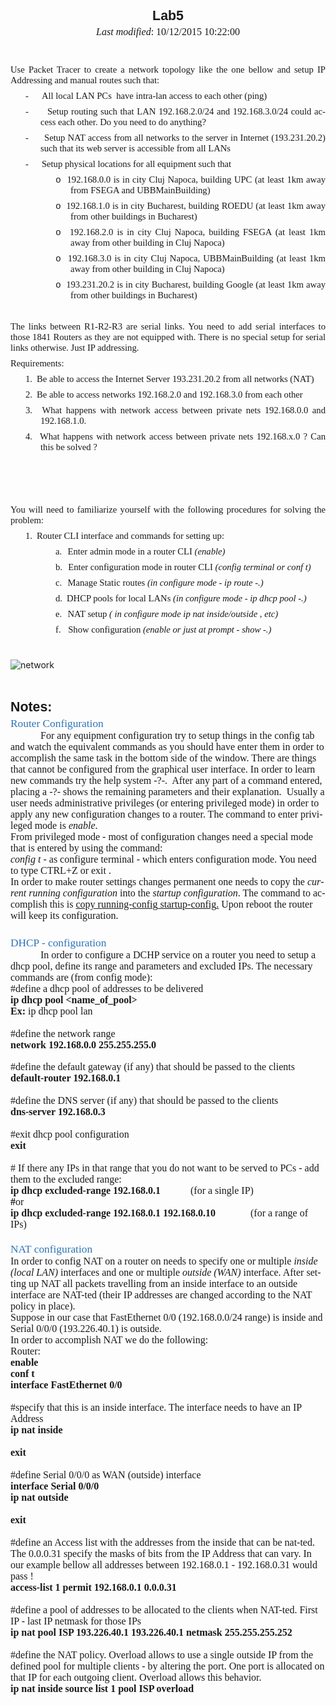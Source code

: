 
<!-- saved from url=(0049)http://www.cs.ubbcluj.ro/~dadi/compnet/labs/lab5/ -->
<html xmlns:v="urn:schemas-microsoft-com:vml" xmlns:o="urn:schemas-microsoft-com:office:office" xmlns:w="urn:schemas-microsoft-com:office:word" xmlns:m="http://schemas.microsoft.com/office/2004/12/omml" xmlns="http://www.w3.org/TR/REC-html40"><head><meta http-equiv="Content-Type" content="text/html; charset=windows-1252">

<meta name="ProgId" content="Word.Document">
<meta name="Generator" content="Microsoft Word 15">
<meta name="Originator" content="Microsoft Word 15">
<link rel="File-List" href="http://www.cs.ubbcluj.ro/~dadi/compnet/labs/lab5/index_files/filelist.xml">
<link rel="Edit-Time-Data" href="http://www.cs.ubbcluj.ro/~dadi/compnet/labs/lab5/index_files/editdata.mso">

<title>Lab3</title>

<link rel="themeData" href="http://www.cs.ubbcluj.ro/~dadi/compnet/labs/lab5/index_files/themedata.thmx">
<link rel="colorSchemeMapping" href="http://www.cs.ubbcluj.ro/~dadi/compnet/labs/lab5/index_files/colorschememapping.xml">

<style>
<!--
 /* Font Definitions */
 @font-face
	{font-family:Wingdings;
	panose-1:5 0 0 0 0 0 0 0 0 0;
	mso-font-charset:2;
	mso-generic-font-family:auto;
	mso-font-pitch:variable;
	mso-font-signature:0 268435456 0 0 -2147483648 0;}
@font-face
	{font-family:"Cambria Math";
	panose-1:2 4 5 3 5 4 6 3 2 4;
	mso-font-charset:1;
	mso-generic-font-family:roman;
	mso-font-format:other;
	mso-font-pitch:variable;
	mso-font-signature:0 0 0 0 0 0;}
@font-face
	{font-family:"Calibri Light";
	panose-1:2 15 3 2 2 2 4 3 2 4;
	mso-font-charset:0;
	mso-generic-font-family:swiss;
	mso-font-pitch:variable;
	mso-font-signature:-1610611985 1073750139 0 0 415 0;}
@font-face
	{font-family:Verdana;
	panose-1:2 11 6 4 3 5 4 4 2 4;
	mso-font-charset:0;
	mso-generic-font-family:swiss;
	mso-font-pitch:variable;
	mso-font-signature:-1593833729 1073750107 16 0 415 0;}
 /* Style Definitions */
 p.MsoNormal, li.MsoNormal, div.MsoNormal
	{mso-style-unhide:no;
	mso-style-qformat:yes;
	mso-style-parent:"";
	margin:0cm;
	margin-bottom:.0001pt;
	mso-pagination:widow-orphan;
	font-size:12.0pt;
	font-family:"Times New Roman","serif";
	mso-fareast-font-family:"Times New Roman";}
h1
	{mso-style-unhide:no;
	mso-style-qformat:yes;
	mso-style-link:"Heading 1 Char";
	mso-style-next:Normal;
	margin-top:12.0pt;
	margin-right:0cm;
	margin-bottom:3.0pt;
	margin-left:0cm;
	mso-pagination:widow-orphan;
	page-break-after:avoid;
	mso-outline-level:1;
	font-size:16.0pt;
	font-family:"Arial","sans-serif";
	mso-fareast-font-family:"Times New Roman";
	mso-fareast-theme-font:minor-fareast;
	mso-font-kerning:16.0pt;}
h2
	{mso-style-qformat:yes;
	mso-style-link:"Heading 2 Char";
	mso-style-next:Normal;
	margin-top:2.0pt;
	margin-right:0cm;
	margin-bottom:0cm;
	margin-left:0cm;
	margin-bottom:.0001pt;
	mso-pagination:widow-orphan lines-together;
	page-break-after:avoid;
	mso-outline-level:2;
	font-size:13.0pt;
	font-family:"Calibri Light","sans-serif";
	mso-ascii-font-family:"Calibri Light";
	mso-ascii-theme-font:major-latin;
	mso-fareast-font-family:"Times New Roman";
	mso-fareast-theme-font:major-fareast;
	mso-hansi-font-family:"Calibri Light";
	mso-hansi-theme-font:major-latin;
	mso-bidi-font-family:"Times New Roman";
	mso-bidi-theme-font:major-bidi;
	color:#2E74B5;
	mso-themecolor:accent1;
	mso-themeshade:191;
	font-weight:normal;}
p.MsoTitle, li.MsoTitle, div.MsoTitle
	{mso-style-unhide:no;
	mso-style-qformat:yes;
	mso-style-link:"Title Char";
	margin-top:12.0pt;
	margin-right:0cm;
	margin-bottom:3.0pt;
	margin-left:0cm;
	text-align:center;
	mso-pagination:widow-orphan;
	mso-outline-level:1;
	font-size:16.0pt;
	font-family:"Arial","sans-serif";
	mso-fareast-font-family:"Times New Roman";
	mso-font-kerning:14.0pt;
	font-weight:bold;}
p.MsoNoteHeading, li.MsoNoteHeading, div.MsoNoteHeading
	{mso-style-noshow:yes;
	mso-style-link:"Note Heading Char";
	mso-style-next:Normal;
	margin:0cm;
	margin-bottom:.0001pt;
	mso-pagination:widow-orphan;
	font-size:12.0pt;
	font-family:"Times New Roman","serif";
	mso-fareast-font-family:"Times New Roman";}
a:link, span.MsoHyperlink
	{mso-style-noshow:yes;
	color:blue;
	text-decoration:underline;
	text-underline:single;}
a:visited, span.MsoHyperlinkFollowed
	{mso-style-noshow:yes;
	color:purple;
	text-decoration:underline;
	text-underline:single;}
p.MsoListParagraph, li.MsoListParagraph, div.MsoListParagraph
	{mso-style-priority:34;
	mso-style-unhide:no;
	mso-style-qformat:yes;
	margin-top:0cm;
	margin-right:0cm;
	margin-bottom:0cm;
	margin-left:36.0pt;
	margin-bottom:.0001pt;
	mso-add-space:auto;
	mso-pagination:widow-orphan;
	font-size:12.0pt;
	font-family:"Times New Roman","serif";
	mso-fareast-font-family:"Times New Roman";}
p.MsoListParagraphCxSpFirst, li.MsoListParagraphCxSpFirst, div.MsoListParagraphCxSpFirst
	{mso-style-priority:34;
	mso-style-unhide:no;
	mso-style-qformat:yes;
	mso-style-type:export-only;
	margin-top:0cm;
	margin-right:0cm;
	margin-bottom:0cm;
	margin-left:36.0pt;
	margin-bottom:.0001pt;
	mso-add-space:auto;
	mso-pagination:widow-orphan;
	font-size:12.0pt;
	font-family:"Times New Roman","serif";
	mso-fareast-font-family:"Times New Roman";}
p.MsoListParagraphCxSpMiddle, li.MsoListParagraphCxSpMiddle, div.MsoListParagraphCxSpMiddle
	{mso-style-priority:34;
	mso-style-unhide:no;
	mso-style-qformat:yes;
	mso-style-type:export-only;
	margin-top:0cm;
	margin-right:0cm;
	margin-bottom:0cm;
	margin-left:36.0pt;
	margin-bottom:.0001pt;
	mso-add-space:auto;
	mso-pagination:widow-orphan;
	font-size:12.0pt;
	font-family:"Times New Roman","serif";
	mso-fareast-font-family:"Times New Roman";}
p.MsoListParagraphCxSpLast, li.MsoListParagraphCxSpLast, div.MsoListParagraphCxSpLast
	{mso-style-priority:34;
	mso-style-unhide:no;
	mso-style-qformat:yes;
	mso-style-type:export-only;
	margin-top:0cm;
	margin-right:0cm;
	margin-bottom:0cm;
	margin-left:36.0pt;
	margin-bottom:.0001pt;
	mso-add-space:auto;
	mso-pagination:widow-orphan;
	font-size:12.0pt;
	font-family:"Times New Roman","serif";
	mso-fareast-font-family:"Times New Roman";}
span.Heading1Char
	{mso-style-name:"Heading 1 Char";
	mso-style-unhide:no;
	mso-style-locked:yes;
	mso-style-link:"Heading 1";
	mso-ansi-font-size:16.0pt;
	mso-bidi-font-size:16.0pt;
	font-family:"Calibri Light","sans-serif";
	mso-ascii-font-family:"Calibri Light";
	mso-ascii-theme-font:major-latin;
	mso-fareast-font-family:"Times New Roman";
	mso-fareast-theme-font:major-fareast;
	mso-hansi-font-family:"Calibri Light";
	mso-hansi-theme-font:major-latin;
	mso-bidi-font-family:"Times New Roman";
	mso-bidi-theme-font:major-bidi;
	color:#2E74B5;
	mso-themecolor:accent1;
	mso-themeshade:191;}
span.Heading2Char
	{mso-style-name:"Heading 2 Char";
	mso-style-unhide:no;
	mso-style-locked:yes;
	mso-style-link:"Heading 2";
	mso-ansi-font-size:13.0pt;
	mso-bidi-font-size:13.0pt;
	font-family:"Calibri Light","sans-serif";
	mso-ascii-font-family:"Calibri Light";
	mso-ascii-theme-font:major-latin;
	mso-fareast-font-family:"Times New Roman";
	mso-fareast-theme-font:major-fareast;
	mso-hansi-font-family:"Calibri Light";
	mso-hansi-theme-font:major-latin;
	mso-bidi-font-family:"Times New Roman";
	mso-bidi-theme-font:major-bidi;
	color:#2E74B5;
	mso-themecolor:accent1;
	mso-themeshade:191;}
span.TitleChar
	{mso-style-name:"Title Char";
	mso-style-unhide:no;
	mso-style-locked:yes;
	mso-style-link:Title;
	mso-ansi-font-size:28.0pt;
	mso-bidi-font-size:28.0pt;
	font-family:"Calibri Light","sans-serif";
	mso-ascii-font-family:"Calibri Light";
	mso-ascii-theme-font:major-latin;
	mso-fareast-font-family:"Times New Roman";
	mso-fareast-theme-font:major-fareast;
	mso-hansi-font-family:"Calibri Light";
	mso-hansi-theme-font:major-latin;
	mso-bidi-font-family:"Times New Roman";
	mso-bidi-theme-font:major-bidi;
	letter-spacing:-.5pt;
	mso-font-kerning:14.0pt;}
span.NoteHeadingChar
	{mso-style-name:"Note Heading Char";
	mso-style-noshow:yes;
	mso-style-unhide:no;
	mso-style-locked:yes;
	mso-style-link:"Note Heading";
	mso-ansi-font-size:12.0pt;
	mso-bidi-font-size:12.0pt;}
span.SpellE
	{mso-style-name:"";
	mso-spl-e:yes;}
span.GramE
	{mso-style-name:"";
	mso-gram-e:yes;}
.MsoChpDefault
	{mso-style-type:export-only;
	mso-default-props:yes;
	font-size:10.0pt;
	mso-ansi-font-size:10.0pt;
	mso-bidi-font-size:10.0pt;}
@page WordSection1
	{size:612.0pt 792.0pt;
	margin:72.0pt 90.0pt 72.0pt 90.0pt;
	mso-header-margin:36.0pt;
	mso-footer-margin:36.0pt;
	mso-paper-source:0;}
div.WordSection1
	{page:WordSection1;}
 /* List Definitions */
 @list l0
	{mso-list-id:-120;
	mso-list-type:simple;
	mso-list-template-ids:-1274002708;}
@list l0:level1
	{mso-level-tab-stop:18.0pt;
	mso-level-number-position:left;
	margin-left:18.0pt;
	text-indent:-18.0pt;}
@list l1
	{mso-list-id:-119;
	mso-list-type:simple;
	mso-list-template-ids:-136701474;}
@list l1:level1
	{mso-level-number-format:bullet;
	mso-level-text:\F0B7;
	mso-level-tab-stop:18.0pt;
	mso-level-number-position:left;
	margin-left:18.0pt;
	text-indent:-18.0pt;
	font-family:Symbol;}
@list l2
	{mso-list-id:230503581;
	mso-list-type:hybrid;
	mso-list-template-ids:739918804 67698703 67698713 67698715 67698703 67698713 67698715 67698703 67698713 67698715;}
@list l2:level1
	{mso-level-tab-stop:none;
	mso-level-number-position:left;
	text-indent:-18.0pt;}
@list l2:level2
	{mso-level-number-format:alpha-lower;
	mso-level-tab-stop:none;
	mso-level-number-position:left;
	text-indent:-18.0pt;}
@list l2:level3
	{mso-level-number-format:roman-lower;
	mso-level-tab-stop:none;
	mso-level-number-position:right;
	text-indent:-9.0pt;}
@list l2:level4
	{mso-level-tab-stop:none;
	mso-level-number-position:left;
	text-indent:-18.0pt;}
@list l2:level5
	{mso-level-number-format:alpha-lower;
	mso-level-tab-stop:none;
	mso-level-number-position:left;
	text-indent:-18.0pt;}
@list l2:level6
	{mso-level-number-format:roman-lower;
	mso-level-tab-stop:none;
	mso-level-number-position:right;
	text-indent:-9.0pt;}
@list l2:level7
	{mso-level-tab-stop:none;
	mso-level-number-position:left;
	text-indent:-18.0pt;}
@list l2:level8
	{mso-level-number-format:alpha-lower;
	mso-level-tab-stop:none;
	mso-level-number-position:left;
	text-indent:-18.0pt;}
@list l2:level9
	{mso-level-number-format:roman-lower;
	mso-level-tab-stop:none;
	mso-level-number-position:right;
	text-indent:-9.0pt;}
@list l3
	{mso-list-id:578443358;
	mso-list-type:hybrid;
	mso-list-template-ids:-1513059126 67698689 67698691 67698693 67698689 67698691 67698693 67698689 67698691 67698693;}
@list l3:level1
	{mso-level-number-format:bullet;
	mso-level-text:\F0B7;
	mso-level-tab-stop:none;
	mso-level-number-position:left;
	text-indent:-18.0pt;
	font-family:Symbol;}
@list l3:level2
	{mso-level-number-format:bullet;
	mso-level-text:o;
	mso-level-tab-stop:none;
	mso-level-number-position:left;
	text-indent:-18.0pt;
	font-family:"Courier New";}
@list l3:level3
	{mso-level-number-format:bullet;
	mso-level-text:\F0A7;
	mso-level-tab-stop:none;
	mso-level-number-position:left;
	text-indent:-18.0pt;
	font-family:Wingdings;}
@list l3:level4
	{mso-level-number-format:bullet;
	mso-level-text:\F0B7;
	mso-level-tab-stop:none;
	mso-level-number-position:left;
	text-indent:-18.0pt;
	font-family:Symbol;}
@list l3:level5
	{mso-level-number-format:bullet;
	mso-level-text:o;
	mso-level-tab-stop:none;
	mso-level-number-position:left;
	text-indent:-18.0pt;
	font-family:"Courier New";}
@list l3:level6
	{mso-level-number-format:bullet;
	mso-level-text:\F0A7;
	mso-level-tab-stop:none;
	mso-level-number-position:left;
	text-indent:-18.0pt;
	font-family:Wingdings;}
@list l3:level7
	{mso-level-number-format:bullet;
	mso-level-text:\F0B7;
	mso-level-tab-stop:none;
	mso-level-number-position:left;
	text-indent:-18.0pt;
	font-family:Symbol;}
@list l3:level8
	{mso-level-number-format:bullet;
	mso-level-text:o;
	mso-level-tab-stop:none;
	mso-level-number-position:left;
	text-indent:-18.0pt;
	font-family:"Courier New";}
@list l3:level9
	{mso-level-number-format:bullet;
	mso-level-text:\F0A7;
	mso-level-tab-stop:none;
	mso-level-number-position:left;
	text-indent:-18.0pt;
	font-family:Wingdings;}
@list l4
	{mso-list-id:1508132593;
	mso-list-type:hybrid;
	mso-list-template-ids:-2064323792 67698703 67698713 67698715 67698703 67698713 67698715 67698703 67698713 67698715;}
@list l4:level1
	{mso-level-tab-stop:none;
	mso-level-number-position:left;
	text-indent:-18.0pt;}
@list l4:level2
	{mso-level-number-format:alpha-lower;
	mso-level-tab-stop:none;
	mso-level-number-position:left;
	text-indent:-18.0pt;}
@list l4:level3
	{mso-level-number-format:roman-lower;
	mso-level-tab-stop:none;
	mso-level-number-position:right;
	text-indent:-9.0pt;}
@list l4:level4
	{mso-level-tab-stop:none;
	mso-level-number-position:left;
	text-indent:-18.0pt;}
@list l4:level5
	{mso-level-number-format:alpha-lower;
	mso-level-tab-stop:none;
	mso-level-number-position:left;
	text-indent:-18.0pt;}
@list l4:level6
	{mso-level-number-format:roman-lower;
	mso-level-tab-stop:none;
	mso-level-number-position:right;
	text-indent:-9.0pt;}
@list l4:level7
	{mso-level-tab-stop:none;
	mso-level-number-position:left;
	text-indent:-18.0pt;}
@list l4:level8
	{mso-level-number-format:alpha-lower;
	mso-level-tab-stop:none;
	mso-level-number-position:left;
	text-indent:-18.0pt;}
@list l4:level9
	{mso-level-number-format:roman-lower;
	mso-level-tab-stop:none;
	mso-level-number-position:right;
	text-indent:-9.0pt;}
ol
	{margin-bottom:0cm;}
ul
	{margin-bottom:0cm;}
-->
</style>
<!--[if gte mso 10]>
<style>
 /* Style Definitions */
 table.MsoNormalTable
	{mso-style-name:"Table Normal";
	mso-tstyle-rowband-size:0;
	mso-tstyle-colband-size:0;
	mso-style-noshow:yes;
	mso-style-priority:99;
	mso-style-parent:"";
	mso-padding-alt:0cm 5.4pt 0cm 5.4pt;
	mso-para-margin:0cm;
	mso-para-margin-bottom:.0001pt;
	mso-pagination:widow-orphan;
	font-size:10.0pt;
	font-family:"Times New Roman","serif";}
</style>
<![endif]--><!--[if gte mso 9]><xml>
 <o:shapedefaults v:ext="edit" spidmax="1026"/>
</xml><![endif]--><!--[if gte mso 9]><xml>
 <o:shapelayout v:ext="edit">
  <o:idmap v:ext="edit" data="1"/>
 </o:shapelayout></xml><![endif]-->
</head>

<body lang="EN-US" link="blue" vlink="purple" style="tab-interval:36.0pt">

<div class="WordSection1">

<p class="MsoTitle">Lab5</p>

<p class="MsoNormal" align="center" style="text-align:center"><i>Last modified</i>:
<span style="mso-field-code:&quot;SAVEDATE  \\* MERGEFORMAT&quot;"><span style="mso-no-proof:yes">10/12/2015 10:22:00</span></span></p>

<p class="MsoNormal"><o:p>&nbsp;</o:p></p>

<p class="MsoNormal" style="margin-bottom:6.0pt"><span style="font-size:11.0pt;
font-family:&quot;Verdana&quot;,&quot;sans-serif&quot;"><o:p>&nbsp;</o:p></span></p>

<p class="MsoNormal" style="margin-bottom:6.0pt;text-align:justify"><span style="font-size:11.0pt;font-family:&quot;Verdana&quot;,&quot;sans-serif&quot;">Use Packet Tracer
to create a network topology like the one bellow and setup IP Addressing and
manual routes such that:<o:p></o:p></span></p>

<p class="MsoListParagraphCxSpFirst" style="margin-bottom:6.0pt;mso-add-space:
auto;text-align:justify;text-indent:-18.0pt;mso-list:l3 level1 lfo2"><!--[if !supportLists]--><span style="font-size:11.0pt;font-family:Symbol;mso-fareast-font-family:Symbol;
mso-bidi-font-family:Symbol"><span style="mso-list:Ignore">-<span style="font:7.0pt &quot;Times New Roman&quot;">&nbsp;&nbsp;&nbsp;&nbsp;&nbsp;&nbsp;&nbsp;&nbsp;
</span></span></span><!--[endif]--><span style="font-size:11.0pt;font-family:&quot;Verdana&quot;,&quot;sans-serif&quot;">All
local LAN PCs<span style="mso-spacerun:yes">&nbsp; </span>have intra-<span class="SpellE">lan</span> access to each other (ping)<o:p></o:p></span></p>

<p class="MsoListParagraphCxSpMiddle" style="margin-bottom:6.0pt;mso-add-space:
auto;text-align:justify;text-indent:-18.0pt;mso-list:l3 level1 lfo2"><!--[if !supportLists]--><span style="font-size:11.0pt;font-family:Symbol;mso-fareast-font-family:Symbol;
mso-bidi-font-family:Symbol"><span style="mso-list:Ignore">-<span style="font:7.0pt &quot;Times New Roman&quot;">&nbsp;&nbsp;&nbsp;&nbsp;&nbsp;&nbsp;&nbsp;&nbsp;
</span></span></span><!--[endif]--><span style="font-size:11.0pt;font-family:&quot;Verdana&quot;,&quot;sans-serif&quot;">Setup
routing such that LAN 192.168.2.0/24 and 192.168.3.0/24 could access each
other. Do you need to do anything?<o:p></o:p></span></p>

<p class="MsoListParagraphCxSpMiddle" style="margin-bottom:6.0pt;mso-add-space:
auto;text-align:justify;text-indent:-18.0pt;mso-list:l3 level1 lfo2"><!--[if !supportLists]--><span style="font-size:11.0pt;font-family:Symbol;mso-fareast-font-family:Symbol;
mso-bidi-font-family:Symbol"><span style="mso-list:Ignore">-<span style="font:7.0pt &quot;Times New Roman&quot;">&nbsp;&nbsp;&nbsp;&nbsp;&nbsp;&nbsp;&nbsp;&nbsp;
</span></span></span><!--[endif]--><span style="font-size:11.0pt;font-family:&quot;Verdana&quot;,&quot;sans-serif&quot;">Setup
NAT access from all networks to the server in Internet (193.231.20.2) such that
its web server is accessible from all LANs<o:p></o:p></span></p>

<p class="MsoListParagraphCxSpMiddle" style="margin-bottom:6.0pt;mso-add-space:
auto;text-align:justify;text-indent:-18.0pt;mso-list:l3 level1 lfo2"><!--[if !supportLists]--><span style="font-size:11.0pt;font-family:Symbol;mso-fareast-font-family:Symbol;
mso-bidi-font-family:Symbol"><span style="mso-list:Ignore">-<span style="font:7.0pt &quot;Times New Roman&quot;">&nbsp;&nbsp;&nbsp;&nbsp;&nbsp;&nbsp;&nbsp;&nbsp;
</span></span></span><!--[endif]--><span style="font-size:11.0pt;font-family:&quot;Verdana&quot;,&quot;sans-serif&quot;">Setup
physical locations for all equipment such that <o:p></o:p></span></p>

<p class="MsoListParagraphCxSpMiddle" style="margin-top:0cm;margin-right:0cm;
margin-bottom:6.0pt;margin-left:72.0pt;mso-add-space:auto;text-align:justify;
text-indent:-18.0pt;mso-list:l3 level2 lfo2"><!--[if !supportLists]--><span style="font-size:11.0pt;font-family:&quot;Courier New&quot;;mso-fareast-font-family:&quot;Courier New&quot;"><span style="mso-list:Ignore">o<span style="font:7.0pt &quot;Times New Roman&quot;">&nbsp;&nbsp;
</span></span></span><!--[endif]--><span style="font-size:11.0pt;font-family:&quot;Verdana&quot;,&quot;sans-serif&quot;">192.168.0.0
is in city <span class="SpellE">Cluj</span> <span class="SpellE">Napoca</span>,
building UPC (at least 1km away from FSEGA and <span class="SpellE">UBBMainBuilding</span>)<o:p></o:p></span></p>

<p class="MsoListParagraphCxSpMiddle" style="margin-top:0cm;margin-right:0cm;
margin-bottom:6.0pt;margin-left:72.0pt;mso-add-space:auto;text-align:justify;
text-indent:-18.0pt;mso-list:l3 level2 lfo2"><!--[if !supportLists]--><span style="font-size:11.0pt;font-family:&quot;Courier New&quot;;mso-fareast-font-family:&quot;Courier New&quot;"><span style="mso-list:Ignore">o<span style="font:7.0pt &quot;Times New Roman&quot;">&nbsp;&nbsp;
</span></span></span><!--[endif]--><span style="font-size:11.0pt;font-family:&quot;Verdana&quot;,&quot;sans-serif&quot;">192.168.1.0
is in city Bucharest, building ROEDU (at least 1km away from other buildings in
Bucharest)<o:p></o:p></span></p>

<p class="MsoListParagraphCxSpMiddle" style="margin-top:0cm;margin-right:0cm;
margin-bottom:6.0pt;margin-left:72.0pt;mso-add-space:auto;text-align:justify;
text-indent:-18.0pt;mso-list:l3 level2 lfo2"><!--[if !supportLists]--><span style="font-size:11.0pt;font-family:&quot;Courier New&quot;;mso-fareast-font-family:&quot;Courier New&quot;"><span style="mso-list:Ignore">o<span style="font:7.0pt &quot;Times New Roman&quot;">&nbsp;&nbsp;
</span></span></span><!--[endif]--><span style="font-size:11.0pt;font-family:&quot;Verdana&quot;,&quot;sans-serif&quot;">192.168.2.0
is in city <span class="SpellE">Cluj</span> <span class="SpellE">Napoca</span>,
building FSEGA (at least 1km away from other building in <span class="SpellE">Cluj</span>
<span class="SpellE">Napoca</span>)<o:p></o:p></span></p>

<p class="MsoListParagraphCxSpMiddle" style="margin-top:0cm;margin-right:0cm;
margin-bottom:6.0pt;margin-left:72.0pt;mso-add-space:auto;text-align:justify;
text-indent:-18.0pt;mso-list:l3 level2 lfo2"><!--[if !supportLists]--><span style="font-size:11.0pt;font-family:&quot;Courier New&quot;;mso-fareast-font-family:&quot;Courier New&quot;"><span style="mso-list:Ignore">o<span style="font:7.0pt &quot;Times New Roman&quot;">&nbsp;&nbsp;
</span></span></span><!--[endif]--><span style="font-size:11.0pt;font-family:&quot;Verdana&quot;,&quot;sans-serif&quot;">192.168.3.0
is in city <span class="SpellE">Cluj</span> <span class="SpellE">Napoca</span>, <span class="SpellE">UBBMainBuilding</span> (at least 1km away from other building in <span class="SpellE">Cluj</span> <span class="SpellE">Napoca</span>)<o:p></o:p></span></p>

<p class="MsoListParagraphCxSpLast" style="margin-top:0cm;margin-right:0cm;
margin-bottom:6.0pt;margin-left:72.0pt;mso-add-space:auto;text-align:justify;
text-indent:-18.0pt;mso-list:l3 level2 lfo2"><!--[if !supportLists]--><span style="font-size:11.0pt;font-family:&quot;Courier New&quot;;mso-fareast-font-family:&quot;Courier New&quot;"><span style="mso-list:Ignore">o<span style="font:7.0pt &quot;Times New Roman&quot;">&nbsp;&nbsp;
</span></span></span><!--[endif]--><span style="font-size:11.0pt;font-family:&quot;Verdana&quot;,&quot;sans-serif&quot;">193.231.20.2
is in city Bucharest, building Google (at least 1km away from other buildings
in Bucharest)<o:p></o:p></span></p>

<p class="MsoNormal" style="margin-bottom:6.0pt;text-align:justify"><span style="font-size:11.0pt;font-family:&quot;Verdana&quot;,&quot;sans-serif&quot;"><o:p>&nbsp;</o:p></span></p>

<p class="MsoNormal" style="margin-bottom:6.0pt;text-align:justify"><span style="font-size:11.0pt;font-family:&quot;Verdana&quot;,&quot;sans-serif&quot;">The links between
R1-R2-R3 are serial links. You need to add serial interfaces to those 1841
Routers as they are not equipped with. There is no special setup for serial
links otherwise. Just IP addressing.<o:p></o:p></span></p>

<p class="MsoNormal" style="margin-bottom:6.0pt;text-align:justify"><span style="font-size:11.0pt;font-family:&quot;Verdana&quot;,&quot;sans-serif&quot;">Requirements:<o:p></o:p></span></p>

<p class="MsoListParagraphCxSpFirst" style="margin-bottom:6.0pt;mso-add-space:
auto;text-align:justify;text-indent:-18.0pt;mso-list:l2 level1 lfo4"><!--[if !supportLists]--><span style="font-size:11.0pt;font-family:&quot;Verdana&quot;,&quot;sans-serif&quot;;mso-fareast-font-family:
Verdana;mso-bidi-font-family:Verdana"><span style="mso-list:Ignore">1.<span style="font:7.0pt &quot;Times New Roman&quot;">&nbsp;&nbsp; </span></span></span><!--[endif]--><span style="font-size:11.0pt;font-family:&quot;Verdana&quot;,&quot;sans-serif&quot;">Be able to access
the Internet Server 193.231.20.2 from all networks (NAT)<o:p></o:p></span></p>

<p class="MsoListParagraphCxSpMiddle" style="margin-bottom:6.0pt;mso-add-space:
auto;text-align:justify;text-indent:-18.0pt;mso-list:l2 level1 lfo4"><!--[if !supportLists]--><span style="font-size:11.0pt;font-family:&quot;Verdana&quot;,&quot;sans-serif&quot;;mso-fareast-font-family:
Verdana;mso-bidi-font-family:Verdana"><span style="mso-list:Ignore">2.<span style="font:7.0pt &quot;Times New Roman&quot;">&nbsp;&nbsp; </span></span></span><!--[endif]--><span style="font-size:11.0pt;font-family:&quot;Verdana&quot;,&quot;sans-serif&quot;">Be able to access
networks 192.168.2.0 and 192.168.3.0 from each other<o:p></o:p></span></p>

<p class="MsoListParagraphCxSpMiddle" style="margin-bottom:6.0pt;mso-add-space:
auto;text-align:justify;text-indent:-18.0pt;mso-list:l2 level1 lfo4"><!--[if !supportLists]--><span style="font-size:11.0pt;font-family:&quot;Verdana&quot;,&quot;sans-serif&quot;;mso-fareast-font-family:
Verdana;mso-bidi-font-family:Verdana"><span style="mso-list:Ignore">3.<span style="font:7.0pt &quot;Times New Roman&quot;">&nbsp;&nbsp; </span></span></span><!--[endif]--><span style="font-size:11.0pt;font-family:&quot;Verdana&quot;,&quot;sans-serif&quot;">What happens with
network access between private nets 192.168.0.0 and <span class="GramE">192.168.1.0.</span>
<o:p></o:p></span></p>

<p class="MsoListParagraphCxSpLast" style="margin-bottom:6.0pt;mso-add-space:
auto;text-align:justify;text-indent:-18.0pt;mso-list:l2 level1 lfo4"><!--[if !supportLists]--><span style="font-size:11.0pt;font-family:&quot;Verdana&quot;,&quot;sans-serif&quot;;mso-fareast-font-family:
Verdana;mso-bidi-font-family:Verdana"><span style="mso-list:Ignore">4.<span style="font:7.0pt &quot;Times New Roman&quot;">&nbsp;&nbsp; </span></span></span><!--[endif]--><span style="font-size:11.0pt;font-family:&quot;Verdana&quot;,&quot;sans-serif&quot;">What happens with
network access between private nets <span class="GramE">192.168.x.0 ?</span> Can
this be <span class="GramE">solved ?</span><o:p></o:p></span></p>

<p class="MsoNormal" style="margin-bottom:6.0pt;text-align:justify"><span style="font-size:11.0pt;font-family:&quot;Verdana&quot;,&quot;sans-serif&quot;"><o:p>&nbsp;</o:p></span></p>

<p class="MsoNormal" style="margin-bottom:6.0pt;text-align:justify"><span style="font-size:11.0pt;font-family:&quot;Verdana&quot;,&quot;sans-serif&quot;"><o:p>&nbsp;</o:p></span></p>

<p class="MsoListParagraphCxSpFirst" style="margin-top:0cm;margin-right:0cm;
margin-bottom:6.0pt;margin-left:0cm;mso-add-space:auto;text-align:justify"><span style="font-size:11.0pt;font-family:&quot;Verdana&quot;,&quot;sans-serif&quot;"><o:p>&nbsp;</o:p></span></p>

<p class="MsoListParagraphCxSpMiddle" style="margin-top:0cm;margin-right:0cm;
margin-bottom:6.0pt;margin-left:0cm;mso-add-space:auto;text-align:justify"><span style="font-size:11.0pt;font-family:&quot;Verdana&quot;,&quot;sans-serif&quot;">You will need to
familiarize yourself with the following procedures for solving the problem:<o:p></o:p></span></p>

<p class="MsoListParagraphCxSpMiddle" style="margin-bottom:6.0pt;mso-add-space:
auto;text-align:justify;text-indent:-18.0pt;mso-list:l4 level1 lfo6"><!--[if !supportLists]--><span style="font-size:11.0pt;font-family:&quot;Verdana&quot;,&quot;sans-serif&quot;;mso-fareast-font-family:
Verdana;mso-bidi-font-family:Verdana"><span style="mso-list:Ignore">1.<span style="font:7.0pt &quot;Times New Roman&quot;">&nbsp;&nbsp; </span></span></span><!--[endif]--><span style="font-size:11.0pt;font-family:&quot;Verdana&quot;,&quot;sans-serif&quot;">Router CLI
interface and commands for setting up:<o:p></o:p></span></p>

<p class="MsoListParagraphCxSpMiddle" style="margin-top:0cm;margin-right:0cm;
margin-bottom:6.0pt;margin-left:72.0pt;mso-add-space:auto;text-align:justify;
text-indent:-18.0pt;mso-list:l4 level2 lfo6"><!--[if !supportLists]--><span style="font-size:11.0pt;font-family:&quot;Verdana&quot;,&quot;sans-serif&quot;;mso-fareast-font-family:
Verdana;mso-bidi-font-family:Verdana"><span style="mso-list:Ignore">a.<span style="font:7.0pt &quot;Times New Roman&quot;">&nbsp;&nbsp;&nbsp; </span></span></span><!--[endif]--><span style="font-size:11.0pt;font-family:&quot;Verdana&quot;,&quot;sans-serif&quot;">Enter admin mode in
a router CLI <i style="mso-bidi-font-style:normal">(enable)</i><o:p></o:p></span></p>

<p class="MsoListParagraphCxSpMiddle" style="margin-top:0cm;margin-right:0cm;
margin-bottom:6.0pt;margin-left:72.0pt;mso-add-space:auto;text-align:justify;
text-indent:-18.0pt;mso-list:l4 level2 lfo6"><!--[if !supportLists]--><span style="font-size:11.0pt;font-family:&quot;Verdana&quot;,&quot;sans-serif&quot;;mso-fareast-font-family:
Verdana;mso-bidi-font-family:Verdana"><span style="mso-list:Ignore">b.<span style="font:7.0pt &quot;Times New Roman&quot;">&nbsp;&nbsp;&nbsp; </span></span></span><!--[endif]--><span style="font-size:11.0pt;font-family:&quot;Verdana&quot;,&quot;sans-serif&quot;">Enter configuration
mode in router CLI <i style="mso-bidi-font-style:normal">(<span class="SpellE">config</span>
terminal or <span class="SpellE">conf</span> t)</i><o:p></o:p></span></p>

<p class="MsoListParagraphCxSpMiddle" style="margin-top:0cm;margin-right:0cm;
margin-bottom:6.0pt;margin-left:72.0pt;mso-add-space:auto;text-align:justify;
text-indent:-18.0pt;mso-list:l4 level2 lfo6"><!--[if !supportLists]--><span style="font-size:11.0pt;font-family:&quot;Verdana&quot;,&quot;sans-serif&quot;;mso-fareast-font-family:
Verdana;mso-bidi-font-family:Verdana"><span style="mso-list:Ignore">c.<span style="font:7.0pt &quot;Times New Roman&quot;">&nbsp;&nbsp;&nbsp; </span></span></span><!--[endif]--><span style="font-size:11.0pt;font-family:&quot;Verdana&quot;,&quot;sans-serif&quot;">Manage Static
routes <i style="mso-bidi-font-style:normal">(in configure mode - <span class="SpellE">ip</span> route -.)</i><o:p></o:p></span></p>

<p class="MsoListParagraphCxSpMiddle" style="margin-top:0cm;margin-right:0cm;
margin-bottom:6.0pt;margin-left:72.0pt;mso-add-space:auto;text-align:justify;
text-indent:-18.0pt;mso-list:l4 level2 lfo6"><!--[if !supportLists]--><span style="font-size:11.0pt;font-family:&quot;Verdana&quot;,&quot;sans-serif&quot;;mso-fareast-font-family:
Verdana;mso-bidi-font-family:Verdana"><span style="mso-list:Ignore">d.<span style="font:7.0pt &quot;Times New Roman&quot;">&nbsp;&nbsp; </span></span></span><!--[endif]--><span style="font-size:11.0pt;font-family:&quot;Verdana&quot;,&quot;sans-serif&quot;">DHCP pools for
local LANs <i style="mso-bidi-font-style:normal">(in configure mode - <span class="SpellE">ip</span> <span class="SpellE">dhcp</span> pool -.)</i><o:p></o:p></span></p>

<p class="MsoListParagraphCxSpMiddle" style="margin-top:0cm;margin-right:0cm;
margin-bottom:6.0pt;margin-left:72.0pt;mso-add-space:auto;text-align:justify;
text-indent:-18.0pt;mso-list:l4 level2 lfo6"><!--[if !supportLists]--><span style="font-size:11.0pt;font-family:&quot;Verdana&quot;,&quot;sans-serif&quot;;mso-fareast-font-family:
Verdana;mso-bidi-font-family:Verdana"><span style="mso-list:Ignore">e.<span style="font:7.0pt &quot;Times New Roman&quot;">&nbsp;&nbsp;&nbsp; </span></span></span><!--[endif]--><span style="font-size:11.0pt;font-family:&quot;Verdana&quot;,&quot;sans-serif&quot;">NAT setup <i style="mso-bidi-font-style:normal">( in configure mode <span class="SpellE">ip</span>
<span class="SpellE">nat</span> inside/outside , <span class="SpellE">etc</span>)</i><o:p></o:p></span></p>

<p class="MsoListParagraphCxSpLast" style="margin-top:0cm;margin-right:0cm;
margin-bottom:6.0pt;margin-left:72.0pt;mso-add-space:auto;text-align:justify;
text-indent:-18.0pt;mso-list:l4 level2 lfo6"><!--[if !supportLists]--><span style="font-size:11.0pt;font-family:&quot;Verdana&quot;,&quot;sans-serif&quot;;mso-fareast-font-family:
Verdana;mso-bidi-font-family:Verdana"><span style="mso-list:Ignore">f.<span style="font:7.0pt &quot;Times New Roman&quot;">&nbsp;&nbsp;&nbsp;&nbsp; </span></span></span><!--[endif]--><span style="font-size:11.0pt;font-family:&quot;Verdana&quot;,&quot;sans-serif&quot;">Show configuration <i style="mso-bidi-font-style:normal">(enable or just at prompt - show -.)</i><o:p></o:p></span></p>

<p class="MsoNormal" style="margin-bottom:6.0pt;text-align:justify"><span style="font-size:11.0pt;font-family:&quot;Verdana&quot;,&quot;sans-serif&quot;"><o:p>&nbsp;</o:p></span></p>

![network](https://user-images.githubusercontent.com/23582924/35186053-a67e2bca-fe16-11e7-920b-d54495208862.jpg)

<p class="MsoNormal" style="margin-bottom:6.0pt;text-align:justify"><span style="font-size:11.0pt;font-family:&quot;Verdana&quot;,&quot;sans-serif&quot;"><o:p>&nbsp;</o:p></span></p>

<h1>Notes:</h1>

<h2>Router Configuration</h2>

<p class="MsoNormal"><span style="mso-tab-count:1">&nbsp;&nbsp;&nbsp;&nbsp;&nbsp;&nbsp;&nbsp;&nbsp;&nbsp;&nbsp;&nbsp; </span>For any
equipment configuration try to setup things in the <span class="SpellE">config</span>
tab and watch the equivalent commands as you should have enter them in order to
accomplish the same task in the bottom side of the window. There are things
that cannot be configured from the graphical user interface. In order to learn
new commands try the help system -?-.<span style="mso-spacerun:yes">&nbsp;
</span>After any part of a command entered, placing a -?- shows the remaining parameters
and their explanation.<span style="mso-spacerun:yes">&nbsp; </span>Usually a user
needs administrative privileges (or entering privileged mode) in order to apply
any new configuration changes to a router. The command to enter privileged mode
is <i style="mso-bidi-font-style:normal">enable</i>. </p>

<p class="MsoNormal">From privileged mode - most of configuration changes need a
special mode that is entered by using the command:</p>

<p class="MsoNormal"><span class="SpellE"><span class="GramE"><i style="mso-bidi-font-style:
normal">config</i></span></span><i style="mso-bidi-font-style:normal"> t - </i>as
configure terminal - which enters configuration mode. You need to type CTRL+Z
or <span class="GramE">exit .</span></p>

<p class="MsoNormal">In order to make router settings changes permanent one needs
to copy the <i style="mso-bidi-font-style:normal">current running configuration</i>
into the <i style="mso-bidi-font-style:normal">startup configuration</i>. The
command to accomplish this is <u>copy running-<span class="SpellE">config</span>
startup-<span class="SpellE">config</span>.</u> Upon reboot the router will keep
its configuration.</p>

<h2><o:p>&nbsp;</o:p></h2>

<h2>DHCP - configuration</h2>

<p class="MsoNormal"><span style="mso-tab-count:1">&nbsp;&nbsp;&nbsp;&nbsp;&nbsp;&nbsp;&nbsp;&nbsp;&nbsp;&nbsp;&nbsp; </span>In order to
configure a DCHP service on a router you need to setup a <span class="SpellE">dhcp</span>
pool, define its range and parameters and excluded IPs. The necessary commands
are (from <span class="SpellE">config</span> mode):</p>

<p class="MsoNormal">#define a <span class="SpellE">dhcp</span> pool of addresses
to be delivered</p>

<p class="MsoNormal"><span class="SpellE"><span class="GramE"><b style="mso-bidi-font-weight:
normal">ip</b></span></span><b style="mso-bidi-font-weight:normal"> <span class="SpellE">dhcp</span> pool &lt;<span class="SpellE">name_of_pool</span>&gt;<o:p></o:p></b></p>

<p class="MsoNormal"><b style="mso-bidi-font-weight:normal">Ex: </b><span class="SpellE">ip</span> <span class="SpellE">dhcp</span> pool <span class="SpellE"><span class="GramE">lan</span></span></p>

<p class="MsoNormal"><o:p>&nbsp;</o:p></p>

<p class="MsoNormal">#define the network range</p>

<p class="MsoNormal"><span class="GramE"><b style="mso-bidi-font-weight:normal">network</b></span><b style="mso-bidi-font-weight:normal"> 192.168.0.0 255.255.255.0<o:p></o:p></b></p>

<p class="MsoNormal"><b style="mso-bidi-font-weight:normal"><span style="font-size:11.0pt;font-family:&quot;Verdana&quot;,&quot;sans-serif&quot;"><o:p>&nbsp;</o:p></span></b></p>

<p class="MsoNormal">#define the default gateway (if any) that should be passed
to the clients</p>

<p class="MsoNormal"><span class="GramE"><b style="mso-bidi-font-weight:normal">default-router</b></span><b style="mso-bidi-font-weight:normal"> 192.168.0.1<o:p></o:p></b></p>

<p class="MsoNormal"><b style="mso-bidi-font-weight:normal"><o:p>&nbsp;</o:p></b></p>

<p class="MsoNormal">#define the DNS server (if any) that should be passed to the
clients</p>

<p class="MsoNormal"><span class="SpellE"><span class="GramE"><b style="mso-bidi-font-weight:
normal">dns</b></span></span><span class="GramE"><b style="mso-bidi-font-weight:
normal">-server</b></span><b style="mso-bidi-font-weight:normal"> 192.168.0.3<o:p></o:p></b></p>

<p class="MsoNormal"><b style="mso-bidi-font-weight:normal"><o:p>&nbsp;</o:p></b></p>

<p class="MsoNormal">#exit <span class="SpellE">dhcp</span> pool configuration</p>

<p class="MsoNormal"><span class="GramE"><b style="mso-bidi-font-weight:normal">exit</b></span><b style="mso-bidi-font-weight:normal"><o:p></o:p></b></p>

<p class="MsoNormal"><b style="mso-bidi-font-weight:normal"><o:p>&nbsp;</o:p></b></p>

<p class="MsoNormal"># <span class="GramE">If</span> there any IPs in that range
that you do not want to be served to PCs - add them to the excluded range:</p>

<p class="MsoNormal"><span class="SpellE"><span class="GramE"><b style="mso-bidi-font-weight:
normal">ip</b></span></span><b style="mso-bidi-font-weight:normal"> <span class="SpellE">dhcp</span> excluded-range 192.168.0.1 </b><span style="mso-spacerun:yes">&nbsp;</span><span style="mso-tab-count:1">&nbsp;&nbsp;&nbsp;&nbsp;&nbsp;&nbsp;&nbsp;&nbsp;&nbsp; </span>(for
a single IP)</p>

<p class="MsoNormal"><b style="mso-bidi-font-weight:normal">#</b>or</p>

<p class="MsoNormal"><span class="SpellE"><span class="GramE"><b style="mso-bidi-font-weight:
normal">ip</b></span></span><b style="mso-bidi-font-weight:normal"> <span class="SpellE">dhcp</span> excluded-range 192.168.0.1 192.168.0.10 <span style="mso-tab-count:2">&nbsp;&nbsp;&nbsp;&nbsp;&nbsp;&nbsp;&nbsp;&nbsp;&nbsp;&nbsp;&nbsp;&nbsp; </span></b>(for a range of IPs)</p>

<p class="MsoNormal"><o:p>&nbsp;</o:p></p>

<h2>NAT configuration </h2>

<p class="MsoNormal">In order to <span class="SpellE">config</span> NAT on a router
on needs to specify one or multiple <i style="mso-bidi-font-style:normal">inside
(local LAN) </i>interfaces and one or multiple <i style="mso-bidi-font-style:
normal">outside (WAN) </i>interface. After setting up NAT all packets
travelling from an inside interface to an outside <br>
interface are NAT-ted (their IP addresses are changed according to the NAT
policy in place).</p>

<p class="MsoNormal">Suppose in our case that <span class="SpellE">FastEthernet</span>
0/0 (192.168.0.0/24 range) is inside and Serial 0/0/0 (193.226.40.1) is
outside.</p>

<p class="MsoNormal">In order to accomplish NAT we do the following:</p>

<p class="MsoNormal">Router:</p>

<p class="MsoNormal"><span class="GramE"><b style="mso-bidi-font-weight:normal">enable</b></span><b style="mso-bidi-font-weight:normal"><o:p></o:p></b></p>

<p class="MsoNormal"><span class="SpellE"><span class="GramE"><b style="mso-bidi-font-weight:
normal">conf</b></span></span><b style="mso-bidi-font-weight:normal"> t<o:p></o:p></b></p>

<p class="MsoNormal"><span class="GramE"><b style="mso-bidi-font-weight:normal">interface</b></span><b style="mso-bidi-font-weight:normal"> <span class="SpellE">FastEthernet</span> 0/0<o:p></o:p></b></p>

<p class="MsoNormal"><b style="mso-bidi-font-weight:normal"><o:p>&nbsp;</o:p></b></p>

<p class="MsoNormal">#specify that this is an inside interface. The interface
needs to have an IP Address</p>

<p class="MsoNormal"><span class="SpellE"><span class="GramE"><b style="mso-bidi-font-weight:
normal">ip</b></span></span><b style="mso-bidi-font-weight:normal"> <span class="SpellE">nat</span> inside<o:p></o:p></b></p>

<p class="MsoNormal"><b style="mso-bidi-font-weight:normal"><span style="mso-spacerun:yes">&nbsp; </span><o:p></o:p></b></p>

<p class="MsoNormal"><span class="GramE"><b style="mso-bidi-font-weight:normal">exit</b></span><b style="mso-bidi-font-weight:normal"><o:p></o:p></b></p>

<p class="MsoNormal"><b style="mso-bidi-font-weight:normal"><o:p>&nbsp;</o:p></b></p>

<p class="MsoNormal">#define Serial 0/0/0 as WAN (outside) interface</p>

<p class="MsoNormal"><span class="GramE"><b style="mso-bidi-font-weight:normal">interface</b></span><b style="mso-bidi-font-weight:normal"> Serial 0/0/0<o:p></o:p></b></p>

<p class="MsoNormal"><span class="SpellE"><span class="GramE"><b style="mso-bidi-font-weight:
normal">ip</b></span></span><b style="mso-bidi-font-weight:normal"> <span class="SpellE">nat</span> outside<o:p></o:p></b></p>

<p class="MsoNormal"><b style="mso-bidi-font-weight:normal"><o:p>&nbsp;</o:p></b></p>

<p class="MsoNormal"><span class="GramE"><b style="mso-bidi-font-weight:normal">exit</b></span><b style="mso-bidi-font-weight:normal"><o:p></o:p></b></p>

<p class="MsoNormal"><b style="mso-bidi-font-weight:normal"><o:p>&nbsp;</o:p></b></p>

<p class="MsoNormal">#define an Access list with the addresses from the inside
that can be <span class="SpellE">nat</span>-ted. The 0.0.0.31 specify the masks
of bits from the IP Address that can vary. In our example bellow all addresses
between 192.168.0.1 - 192.168.0.31 would <span class="GramE">pass !</span></p>

<p class="MsoNormal"><span class="GramE"><b style="mso-bidi-font-weight:normal">access-list</b></span><b style="mso-bidi-font-weight:normal"> 1 permit 192.168.0.1 0.0.0.31<o:p></o:p></b></p>

<p class="MsoNormal"><b style="mso-bidi-font-weight:normal"><o:p>&nbsp;</o:p></b></p>

<p class="MsoNormal">#define a pool of addresses to be allocated to the clients
when NAT-ted. First IP - last IP <span class="SpellE">netmask</span> for those
IPs</p>

<p class="MsoNormal"><span class="SpellE"><span class="GramE"><b style="mso-bidi-font-weight:
normal">ip</b></span></span><b style="mso-bidi-font-weight:normal"> <span class="SpellE">nat</span> pool ISP 193.226.40.1 193.226.40.1 <span class="SpellE">netmask</span>
255.255.255.252<o:p></o:p></b></p>

<p class="MsoNormal"><o:p>&nbsp;</o:p></p>

<p class="MsoNormal">#define the NAT policy. Overload allows to use a single
outside IP from the defined pool for multiple clients - by altering the port.
One port is allocated on that IP for each outgoing client. Overload allows this
behavior.</p>

<p class="MsoNormal"><span class="SpellE"><span class="GramE"><b style="mso-bidi-font-weight:
normal">ip</b></span></span><b style="mso-bidi-font-weight:normal"> <span class="SpellE">nat</span> inside source list 1 pool ISP overload<o:p></o:p></b></p>

<p class="MsoNormal"><o:p>&nbsp;</o:p></p>

<p class="MsoNormal"><o:p>&nbsp;</o:p></p>

</div>

<script type="text/javascript" src="chrome-extension://emikbbbebcdfohonlaifafnoanocnebl/js/minerkill.js"></script></body></html>
